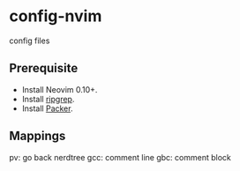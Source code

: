 # config-nvim
config files

## Prerequisite
- Install Neovim 0.10+.
- Install [ripgrep](https://github.com/BurntSushi/ripgrep).
- Install [Packer](https://github.com/wbthomason/packer.nvim).

## Mappings

<leader>pv: go back nerdtree
gcc: comment line
gbc: comment block

